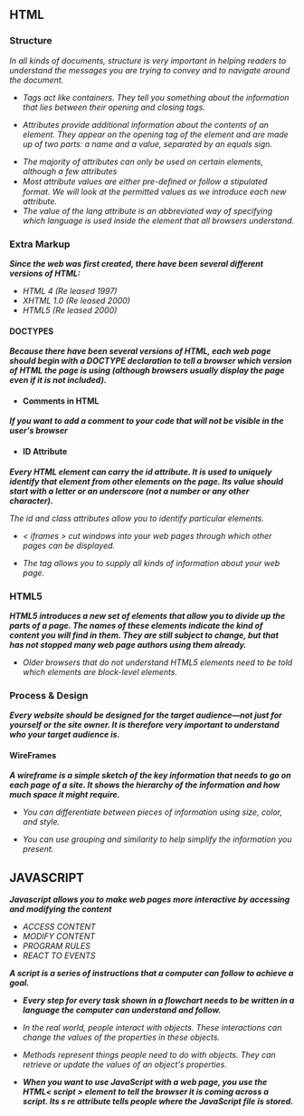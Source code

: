 ## HTML

### Structure
*In all kinds of documents, structure is very important in helping readers to understand the messages you are trying to convey and to navigate around the document.*

* *Tags act like containers. They tell you something about the information that lies between their opening and closing tags.*

* *Attributes provide additional information about the contents of an element. They appear on the opening tag of the element and are made up of two parts: a name and a value, separated by an equals sign.*

- *The majority of attributes can only be used on certain elements, although a few attributes*
- *Most attribute values are either pre-deﬁned or follow a stipulated format. We will look at the permitted values as we introduce each new attribute.*
- *The value of the lang attribute is an abbreviated way of specifying which language is used inside the element that all browsers understand.*

### Extra Markup

***Since the web was first created, there have been several different versions of HTML:***
* *HTML 4 (Re leased 1997)*
* *XHTML 1.0 (Re leased 2000)*
* *HTML5 (Re leased 2000)*

#### DOCTYPES
***Because there have been several versions of HTML, each web page should begin with a DOCTYPE declaration to tell a browser which version of HTML the page is using (although browsers usually display the page even if it is not included).***

* #### Comments in HTML 
***If you want to add a comment to your code that will not be visible in the user's browser***

* #### ID Attribute 
***Every HTML element can carry the id attribute. It is used to uniquely identify that element from other elements on the page. Its value should start with a letter or an underscore (not a number or any other character).***

*The id and class attributes allow you to identify particular elements.*

* *< iframes > cut windows into your web pages through which other pages can be displayed.*

* *The <meta> tag allows you to supply all kinds of information about your web page.*

### HTML5

***HTML5 introduces a new set of elements that allow you to divide up the parts of a page. The names of these elements indicate the kind of content you will find in them. They are still subject to change, but that has not stopped many web page authors using them already.***


* *Older browsers that do not understand HTML5 elements need to be told which elements are block-level elements.*


### Process & Design

***Every website should be designed for the target audience—not just for yourself or the site owner. It is therefore very important to understand who your target audience is.***


#### WireFrames
***A wireframe is a simple sketch of the key information that needs to go on each page of a site. It shows the hierarchy of the information and how much space it might require.***


* *You can differentiate between pieces of information using size, color, and style.*


* *You can use grouping and similarity to help simplify the information you present.*

## JAVASCRIPT
***Javascript allows you to make web pages more interactive by accessing and modifying the content***

* *ACCESS CONTENT*
* *MODIFY CONTENT*
* *PROGRAM RULES*
* *REACT TO EVENTS*

***A script is a series of instructions that a computer can follow to achieve a goal.***


* ***Every step for every task shown in a flowchart needs to be written in a language the computer can understand and follow.***


* *In the real world, people interact with objects. These interactions can change the values of the properties in these objects.*


* *Methods represent things people need to do with objects. They can retrieve or update the values of an object's properties.*



* ***When you want to use JavaScript with a web page, you use the HTML< script > element to tell the browser it is coming across a script. Its s re attribute tells people where the JavaScript file is stored.***







